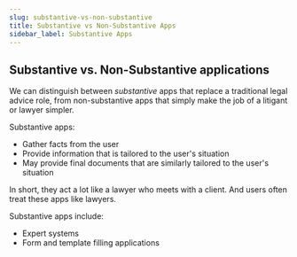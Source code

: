 ```yaml
---
slug: substantive-vs-non-substantive
title: Substantive vs Non-Substantive Apps
sidebar_label: Substantive Apps
---
```


## Substantive vs. Non-Substantive applications

We can distinguish between _substantive_ apps that replace a traditional
legal advice role, from non-substantive apps that simply make the job of a
litigant or lawyer simpler.

Substantive apps:
* Gather facts from the user
* Provide information that is tailored to the user's situation
* May provide final documents that are similarly tailored to the user's
  situation

In short, they act a lot like a lawyer who meets with a client. And users often
treat these apps like lawyers.

Substantive apps include:
* Expert systems
* Form and template filling applications

